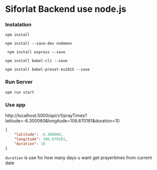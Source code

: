 # Siforlat Backend use node.js
### Instalation
``` npm install ```

``` npm install --save-dev nodemon ```

``` npm install express —-save```

``` npm install babel-cli --save ```

``` npm install babel-preset-es2015 --save ```

### Run Server
``` npm run start ```

### Use app
http://localhost:5000/api/v1/prayTimes?latitude=-6.300060&longitude=106.670181&duration=10

```json
{
	"latitude": -6.300060,
	"longitude": 106.670181,
	"duration": 10
}
```

``` duration ``` is use for how many days u want get prayertimes from current date